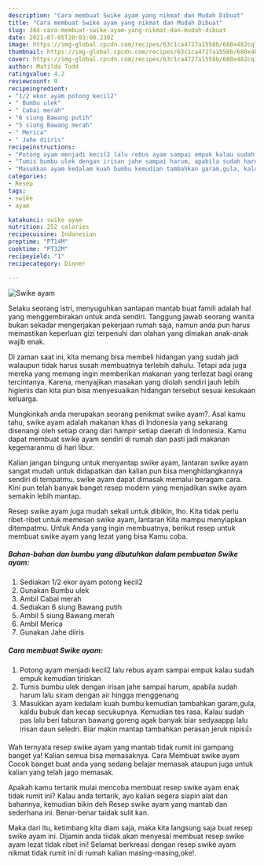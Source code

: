 ```yaml
---
description: "Cara membuat Swike ayam yang nikmat dan Mudah Dibuat"
title: "Cara membuat Swike ayam yang nikmat dan Mudah Dibuat"
slug: 384-cara-membuat-swike-ayam-yang-nikmat-dan-mudah-dibuat
date: 2021-07-05T20:03:00.230Z
image: https://img-global.cpcdn.com/recipes/63c1ca4727a1558b/680x482cq70/swike-ayam-foto-resep-utama.jpg
thumbnail: https://img-global.cpcdn.com/recipes/63c1ca4727a1558b/680x482cq70/swike-ayam-foto-resep-utama.jpg
cover: https://img-global.cpcdn.com/recipes/63c1ca4727a1558b/680x482cq70/swike-ayam-foto-resep-utama.jpg
author: Matilda Todd
ratingvalue: 4.2
reviewcount: 9
recipeingredient:
- "1/2 ekor ayam potong kecil2"
- " Bumbu ulek"
- " Cabai merah"
- "6 siung Bawang putih"
- "5 siung Bawang merah"
- " Merica"
- " Jahe diiris"
recipeinstructions:
- "Potong ayam menjadi kecil2 lalu rebus ayam sampai empuk kalau sudah empuk kemudian tiriskan"
- "Tumis bumbu ulek dengan irisan jahe sampai harum, apabila sudah harum lalu siram dengan air hingga menggenang"
- "Masukkan ayam kedalam kuah bumbu kemudian tambahkan garam,gula, kaldu bubuk dan kecap secukupnya. Kemudian tes rasa. Kalau sudah pas lalu beri taburan bawang goreng agak banyak biar sedyaappp lalu irisan daun seledri. Biar makin mantap tambahkan perasan jeruk nipis👍"
categories:
- Resep
tags:
- swike
- ayam

katakunci: swike ayam 
nutrition: 252 calories
recipecuisine: Indonesian
preptime: "PT14M"
cooktime: "PT32M"
recipeyield: "1"
recipecategory: Dinner

---
```



![Swike ayam](https://img-global.cpcdn.com/recipes/63c1ca4727a1558b/680x482cq70/swike-ayam-foto-resep-utama.jpg)

Selaku seorang istri, menyuguhkan santapan mantab buat famili adalah hal yang menggembirakan untuk anda sendiri. Tanggung jawab seorang  wanita bukan sekadar mengerjakan pekerjaan rumah saja, namun anda pun harus memastikan keperluan gizi terpenuhi dan olahan yang dimakan anak-anak wajib enak.

Di zaman  saat ini, kita memang bisa membeli hidangan yang sudah jadi walaupun tidak harus susah membuatnya terlebih dahulu. Tetapi ada juga mereka yang memang ingin memberikan makanan yang terlezat bagi orang tercintanya. Karena, menyajikan masakan yang diolah sendiri jauh lebih higienis dan kita pun bisa menyesuaikan hidangan tersebut sesuai kesukaan keluarga. 



Mungkinkah anda merupakan seorang penikmat swike ayam?. Asal kamu tahu, swike ayam adalah makanan khas di Indonesia yang sekarang disenangi oleh setiap orang dari hampir setiap daerah di Indonesia. Kamu dapat membuat swike ayam sendiri di rumah dan pasti jadi makanan kegemaranmu di hari libur.

Kalian jangan bingung untuk menyantap swike ayam, lantaran swike ayam sangat mudah untuk didapatkan dan kalian pun bisa menghidangkannya sendiri di tempatmu. swike ayam dapat dimasak memalui beragam cara. Kini pun telah banyak banget resep modern yang menjadikan swike ayam semakin lebih mantap.

Resep swike ayam juga mudah sekali untuk dibikin, lho. Kita tidak perlu ribet-ribet untuk memesan swike ayam, lantaran Kita mampu menyiapkan ditempatmu. Untuk Anda yang ingin membuatnya, berikut resep untuk membuat swike ayam yang lezat yang bisa Kamu coba.

<!--inarticleads1-->

##### Bahan-bahan dan bumbu yang dibutuhkan dalam pembuatan Swike ayam:

1. Sediakan 1/2 ekor ayam potong kecil2
1. Gunakan  Bumbu ulek
1. Ambil  Cabai merah
1. Sediakan 6 siung Bawang putih
1. Ambil 5 siung Bawang merah
1. Ambil  Merica
1. Gunakan  Jahe diiris




<!--inarticleads2-->

##### Cara membuat Swike ayam:

1. Potong ayam menjadi kecil2 lalu rebus ayam sampai empuk kalau sudah empuk kemudian tiriskan
1. Tumis bumbu ulek dengan irisan jahe sampai harum, apabila sudah harum lalu siram dengan air hingga menggenang
1. Masukkan ayam kedalam kuah bumbu kemudian tambahkan garam,gula, kaldu bubuk dan kecap secukupnya. Kemudian tes rasa. Kalau sudah pas lalu beri taburan bawang goreng agak banyak biar sedyaappp lalu irisan daun seledri. Biar makin mantap tambahkan perasan jeruk nipis👍




Wah ternyata resep swike ayam yang mantab tidak rumit ini gampang banget ya! Kalian semua bisa memasaknya. Cara Membuat swike ayam Cocok banget buat anda yang sedang belajar memasak ataupun juga untuk kalian yang telah jago memasak.

Apakah kamu tertarik mulai mencoba membuat resep swike ayam enak tidak rumit ini? Kalau anda tertarik, ayo kalian segera siapin alat dan bahannya, kemudian bikin deh Resep swike ayam yang mantab dan sederhana ini. Benar-benar taidak sulit kan. 

Maka dari itu, ketimbang kita diam saja, maka kita langsung saja buat resep swike ayam ini. Dijamin anda tiidak akan menyesal membuat resep swike ayam lezat tidak ribet ini! Selamat berkreasi dengan resep swike ayam nikmat tidak rumit ini di rumah kalian masing-masing,oke!.


